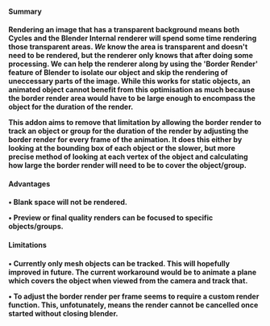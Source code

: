 <h4>Summary<h4>

Rendering an image that has a transparent background means both Cycles and the Blender Internal renderer will spend some time rendering those transparent areas. _We_ know the area is transparent and doesn't need to be rendered, but the renderer only knows that after doing some processing. We can help the renderer along by using the 'Border Render' feature of Blender to isolate our object and skip the rendering of uneccessary parts of the image. While this works for static objects, an animated object cannot benefit from this optimisation as much because the border render area would have to be large enough to encompass the object for the duration of the render.

This addon aims to remove that limitation by allowing the border render to track an object or group for the duration of the render by adjusting the border render for every frame of the animation. It does this either by looking at the bounding box of each object or the slower, but more precise method of looking at each vertex of the object and calculating how large the border render will need to be to cover the object/group.   

<h4>Advantages<h4>

• Blank space will not be rendered.

• Preview or final quality renders can be focused to specific objects/groups.

<h4>Limitations<h4>

• Currently only mesh objects can be tracked. This will hopefully improved in future. The current workaround would be to animate a plane which covers the object when viewed from the camera and track that.

• To adjust the border render per frame seems to require a custom render function. This, unfotunately, means the render cannot be cancelled once started without closing blender.
